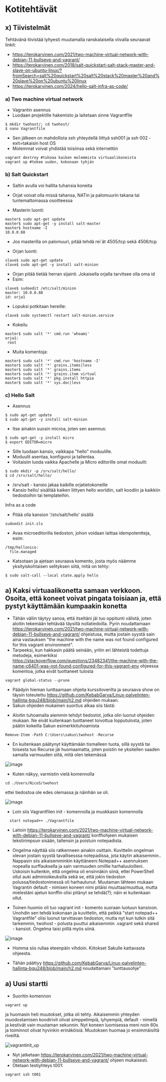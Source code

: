 # Kotitehtävät


## x) Tiivistelmät
Tehtävänä tiivistää lyhyesti muutamalla ranskalaisella viivalla seuraavat linkit:
- https://terokarvinen.com/2021/two-machine-virtual-network-with-debian-11-bullseye-and-vagrant/
- https://terokarvinen.com/2018/salt-quickstart-salt-stack-master-and-slave-on-ubuntu-linux/?fromSearch=salt%20quickstart%20salt%20stack%20master%20and%20slave%20on%20ubuntu%20linux
- https://terokarvinen.com/2024/hello-salt-infra-as-code/

### a) Two machine virtual network
  - Vagrantin asennus
  - Luodaan projektille hakemisto ja laitetaan sinne Vagrantfile

```
$ mkdir twohost/; cd twohost/
$ nano Vagrantfile
```
- Sen jälkeen on mahdollista ssh yhteydellä liittyä ssh001 ja ssh 002 - exit=takaisin host OS
- Molemmat voivat yhdistää toisiinsa sekä internettiin

```
vagrant destroy #tuhoaa kaiken molemmista virtuaalikoneista
vagrant up #tekee uuden, kokonaan tyhjän
```

### b) Salt Quickstart
- Saltin avulla voi hallita tuhansia koneita
- Orjat voivat olla missä tahansa, NATin ja  palomuurin takana tai tuntemattomassa osoitteessa

- Masterin luonti:

```
master$ sudo apt-get update
master$ sudo apt-get -y install salt-master
master$ hostname -I
10.0.0.88
```
- Jos masterilla on palomuuri, pitää tehdä rei´ät 4505/tcp sekä 4506/tcp

- Orjan luonti:
```
slave$ sudo apt-get update
slave$ sudo apt-get -y install salt-minion
```
- Orjan pitää tietää herran sijainti. Jokaisella orjalla tarvitsee olla oma id
- Esim:

```
slave$ sudoedit /etc/salt/minion
master: 10.0.0.88
id: orja1
```

- Lopuksi potkitaan hereille:
  
```
slave$ sudo systemctl restart salt-minion.service
```
- Kokeilu
```
master$ sudo salt '*' cmd.run 'whoami'
orja1:
 root
```

- Muita komentoja:

```
master$ sudo salt '*' cmd.run 'hostname -I'
master$ sudo salt '*' grains.items|less
master$ sudo salt '*' grains.items
master$ sudo salt '*' grains.item virtual
master$ sudo salt '*' pkg.install httpie
master$ sudo salt '*' sys.doc|less
```

### c) Hello Salt
- Asennus

```
$ sudo apt-get update
$ sudo apt-get -y install salt-minion
```

- Itse ainakin suosin microa, joten sen asennus:

```
$ sudo apt-get -y install micro
$ export EDITOR=micro
```

- Sille luodaan kansio, vaikkapa "hello" moduulille.
- Moduulit asentaa, konfiguroi ja tallentaa.
- Voitaisiin luoda vaikka Apachelle ja Micro editorille omat moduulit:

```
$ sudo mkdir -p /srv/salt/hello/
$ cd /srv/salt/hello/
```

* /srv/salt - kansio jakaa kaikille orjatietokoneille
* Kansio hello/ sisältää kaiken liittyen hello worldiin, salt koodiin ja kaikkiin tiedostoihin tai templateihin.

Infra as a code
- Pitää olla kansion '/stv/salt/hello' sisällä

```
sudoedit init.sls
```

- Avaa microeditorilla tiedoston, johon voidaan laittaa idempotentteja, esim:

```
/tmp/hellonico:
  file.managed
```

- Katsotaan ja ajetaan seuraava komento, josta myös näämme yksityiskohtaisen selityksen siitä, mitä on tehty:

```
$ sudo salt-call --local state.apply hello

```

## a) Kaksi virtuaalikonetta samaan verkkoon. Osoita, että koneet voivat pingata toisiaan ja, että pystyt käyttämään kumpaakin konetta

- Tähän väliin täytyy sanoa, että itseltäni jäi tuo oppitunti välistä, joten aloitin tekemään tehtävää täysillä nollatiedoilla. Pyrin noudattamaan https://terokarvinen.com/2021/two-machine-virtual-network-with-debian-11-bullseye-and-vagrant/ ohjeistusa, mutta jostain syystä sain aina vastauksen "the machine with the name was not found configured for this vagrant environment".
- Tarpeeksi, kun hakkasin päätä seinään, yritin eri lähteistä todettuja metodeja, esimerkiksi https://stackoverflow.com/questions/23482341/the-machine-with-the-name-c6401-was-not-found-configured-for-this-vagrant-env ohjeessa komentoa, jotka eivät tuottaneet tulosta

```
vagrant global-status --prune
```

- Päädyin hieman lunttaamaan ohjeita kurssitoverilta ja seuraava show on täysin toteutettu https://github.com/KebabGarva/Linux-palvelinten-hallinta-bgu248/blob/main/h2.md ohjeiden mukaan.
- Sakun ohjeiden mukainen suoritus alkaa siis tästä:

* Aloitin tuhoamalla aiemmin tehdyt tiedostot, jotka olin luonut ohjeiden mukaan. Ne eivät kuitenkaan tuottaneet toivottua lopputulosta, joten päätin kokeilla Sakun esimerkkituhoamista

```
Remove-Item -Path C:\Users\sakus\twohost -Recurse
```

* En kuitenkaan päätynyt käyttämään tismalleen tuota, sillä syystä tai toisesta tuo Recurse jäi huomaamatta, joten poistin ne yksitellen saaden samalla varmuuden siitä, mitä olen tekemässä

![image](https://github.com/NicoSaario/palvelinten-hallinta/assets/156778628/88af1d9b-c6b9-4cbc-a3ff-6ff331a73b4e)

* Kuten näkyy, varmistin vielä komennolla

```
cd ./Users/NicoS/twohost
```
ettei tiedostoa ole edes olemassa ja näinhän se oli.

![image](https://github.com/NicoSaario/palvelinten-hallinta/assets/156778628/eb77a683-102b-44e7-b1ba-6027aab427da)

- Loin siis Vagrantfilen init - komennolla ja muokkasin komennolla

```
  start notepad++ ./Vagrantfile
```

- Laitoin https://terokarvinen.com/2021/two-machine-virtual-network-with-debian-11-bullseye-and-vagrant/ konffiohjeen mukaisen tekstirimpsun sisään, tallensin ja poistuin notepadista.

* Ongelma näyttää siis ratkenneen ainakin osittain. Kuvittelin ongelman olevan jostain syystä tavallisesssa notepadissa, jota käytin aikaisemmin.. Nappasin siis aikaisemminkin käyttäneeni Notepad++ asennuksen nopealla surffauksella ja sain varmuuden omillle harhaluuloilleni. Uskoisin kuitenkin, että ongelma oli ensinnäkin siinä, ettei PowerShell ollut auki adminioikeuksilla sekä se, että jokin tiedoston polussa/tiedostonimessä oli harhautunut. Muutaman lähteen mukaan Vagrantin default - nimisen koneen nimi pitäisi muuttaa/muuttua, mutta mielestäni ajetun konffin olisi pitänyt se tehdä(?); näin ei kuitenkaan ollut.

* Toinen huomio oli tuo vagrant init - komento suoraan luotuun kansioon. Unohdin sen tehdä kokonaan ja kuvittelin, että pelkkä "start notepad++ Vagrantfile" olisi luonut tarvittavan tiedoston, mutta nyt kun tutkin sitä tarkemmin, twohost - polusta puuttui aikaisemmin .vagrant sekä shared - kansiot. Ongelma taisi piillä myös siinä.

![image](https://github.com/NicoSaario/palvelinten-hallinta/assets/156778628/ae56a1fd-fd6f-42e6-becf-234cbfa72422)

* Homma siis rullaa eteenpäin vihdoin. Kiitokset Sakulle kattavasta ohjeesta.
-  Tähän päättyy https://github.com/KebabGarva/Linux-palvelinten-hallinta-bgu248/blob/main/h2.md noudattamani "lunttausohje"

## a) Uusi startti
- Suoritin komennon

```
vagrant up
```

ja huomasin heti muutokset, jotka oli tehty. Aikaisemmin yhteyden muodostamisen koodirivit olivat simppelimpiä, lyhyempiä, default - nimellä ja kestivät vain muutaman sekunnin. Nyt koneen luomisessa meni noin 60s ja toiminnot olivat hyvinkin erinäköisiä. Muutoksen huomaa jo ensimmäisiltä riveiltä.

![vagrantinit_up](https://github.com/NicoSaario/palvelinten-hallinta/assets/156778628/0aa895c3-ebce-4626-bfdb-5f1a928e902a)

- Nyt jatketaan https://terokarvinen.com/2021/two-machine-virtual-network-with-debian-11-bullseye-and-vagrant/ ohjeen mukaisesti.
- Otetaan testiyhteys t001:

```
vagrant ssh t001
```









